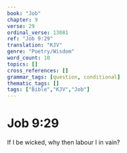 ```yaml
---
book: "Job"
chapter: 9
verse: 29
ordinal_verse: 13081
ref: "Job 9:29"
translation: "KJV"
genre: "Poetry/Wisdom"
word_count: 10
topics: []
cross_references: []
grammar_tags: [question, conditional]
thematic_tags: []
tags: ["Bible","KJV","Job"]
---
```


# Job 9:29

If I be wicked, why then labour I in vain?
